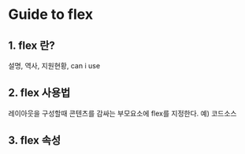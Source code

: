 # Guide to flex

## 1. flex 란?
설명, 역사, 지원현황, can i use

## 2. flex 사용법
레이아웃을 구성할때 콘텐츠를 감싸는 부모요소에 flex를 지정한다.
예) 코드소스

## 3. flex 속성
### 
